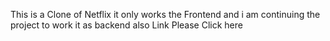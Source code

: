 This is a Clone of Netflix it only works the Frontend and i am continuing the project to work it as backend also Link Please Click here
